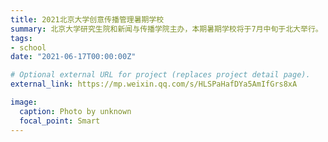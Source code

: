 ```yaml
---
title: 2021北京大学创意传播管理暑期学校
summary: 北京大学研究生院和新闻与传播学院主办，本期暑期学校将于7月中旬于北大举行。
tags:
- school
date: "2021-06-17T00:00:00Z"

# Optional external URL for project (replaces project detail page).
external_link: https://mp.weixin.qq.com/s/HLSPaHafDYa5AmIfGrs8xA

image:
  caption: Photo by unknown
  focal_point: Smart
---
```

